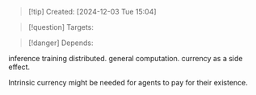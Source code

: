 
>[!tip] Created: [2024-12-03 Tue 15:04]

>[!question] Targets: 

>[!danger] Depends: 

inference training distributed.
general computation.
currency as a side effect.


Intrinsic currency might be needed for agents to pay for their existence.